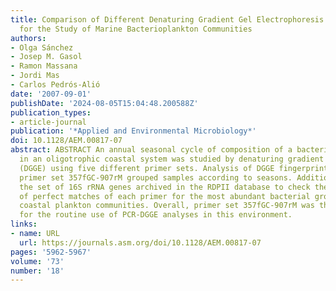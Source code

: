 ```yaml
---
title: Comparison of Different Denaturing Gradient Gel Electrophoresis Primer Sets
  for the Study of Marine Bacterioplankton Communities
authors:
- Olga Sánchez
- Josep M. Gasol
- Ramon Massana
- Jordi Mas
- Carlos Pedrós-Alió
date: '2007-09-01'
publishDate: '2024-08-05T15:04:48.200588Z'
publication_types:
- article-journal
publication: '*Applied and Environmental Microbiology*'
doi: 10.1128/AEM.00817-07
abstract: ABSTRACT An annual seasonal cycle of composition of a bacterioplankton community
  in an oligotrophic coastal system was studied by denaturing gradient gel electrophoresis
  (DGGE) using five different primer sets. Analysis of DGGE fingerprints showed that
  primer set 357fGC-907rM grouped samples according to seasons. Additionally, we used
  the set of 16S rRNA genes archived in the RDPII database to check the percentage
  of perfect matches of each primer for the most abundant bacterial groups inhabiting
  coastal plankton communities. Overall, primer set 357fGC-907rM was the most suitable
  for the routine use of PCR-DGGE analyses in this environment.
links:
- name: URL
  url: https://journals.asm.org/doi/10.1128/AEM.00817-07
pages: '5962-5967'
volume: '73'
number: '18'
---
```

